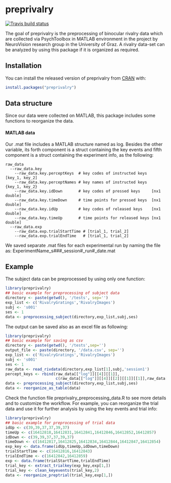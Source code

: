 
<!-- README.md is generated from README.Rmd. Please edit that file -->

# preprivalry

<!-- badges: start -->

[![Travis build
status](https://travis-ci.com/cemreyilmaz/preprivalry.svg?branch=master)](https://travis-ci.com/cemreyilmaz/preprivalry)
<!-- badges: end -->

The goal of preprivalry is the preprocessing of binocular rivalry data
which are collected via PsychToolbox in MATLAB environment in the
project by NeuroVision research group in the University of Graz. A
rivalry data-set can be analyzed by using this package if it is
organized as required.

## Installation

You can install the released version of preprivalry from
[CRAN](https://CRAN.R-project.org) with:

``` r
install.packages("preprivalry")
```

## Data structure

Since our data were collected on MATLAB, this package includes some
functions to reorganize the data.

#### MATLAB data

Our .mat file includes a MATLAB structure named as log. Besides the
other variable, its forth component is a struct containing the key
events and fifth component is a struct containing the experiment info,
as the following:

    raw_data
      --raw_data.key
        --raw_data.key.perceptKeys  # key codes of instructed keys  [key_1, key_2]
        --raw_data.key.perceptNames # key names of instructed keys  {key_1, key_2}
        --raw_data.key.idDown       # key codes of pressed keys     [nx1 double]
        --raw_data.key.timeDown     # time points for pressed keys  [nx1 double]
        --raw_data.key.idUp         # key codes of released keys    [nx1 double]
        --raw_data.key.timeUp       # time points for released keys [nx1 double]
      --raw_data.exp
        --raw_data.exp.trialStartTime # [trial_1, trial_2]
        --raw_data.exp.trialEndTime   # [trial_1, trial_2]

We saved separate .mat files for each experimental run by naming the
file as: ExperimentName\_s\#\#\#\_session\#\_run\#\_date.mat

## Example

The subject data can be preprocessed by using only one function:

``` r
library(preprivalry)
## basic example for preprocessing of subject data
directory <- paste(getwd(), '/tests', sep='')
exp_list <- c('RivalryGratings','RivalryImages')
subj <- 's001'
ses <- 1
data <- preprocessing_subject(directory,exp_list,subj,ses)
```

The output can be saved also as an excel file as following:

``` r
library(preprivalry)
## basic example for saving as csv
directory <- paste(getwd(), '/tests',sep='')
output_file <- paste(directory, '/data.csv', sep='')
exp_list <- c('RivalryGratings','RivalryImages')
subj <- 's001'
ses <- 1
raw_data <- read_rivdata(directory,exp_list[1],subj,'session1')
percept_keys <- rbind(raw_data[["log"]][[4]][[1]],
                      c(raw_data[["log"]][[4]][[2]][[1]][[1]],raw_data[["log"]][[4]][[2]][[2]][[1]]))
data <- preprocessing_subject(directory,exp_list,subj,ses)
data <- reorganize_as_table(data)
```

Check the function file preprivalry\_preprocessing\_data.R to see more
details and to customize the workflow. For example, you can reorganize
the trial data and use it for further analysis by using the key events
and trial info:

``` r
library(preprivalry)
## basic example for preprocessing of trial data
idUp <- c(39,39,37,37,39,37)
timeUp <- c(16412818,16412831,16412841,16412846,16412852,16412857)
idDown <- c(39,39,37,37,39,37)
timeDown <- c(16412817,16412825,16412834,16412844,16412847,16412854)
exp_key <- data.frame(idUp,timeUp,idDown,timeDown)
trialStartTime <- c(16412816,16412843)
trialEndTime <- c(16412842,16412859)
exp <- data.frame(trialStartTime,trialEndTime)
trial_key <- extract_trialkey(exp_key,exp[1,])
trial_key <- clean_keyevents(trial_key,2)
data <- reorganize_preptrial(trial_key,exp[1,])
```
